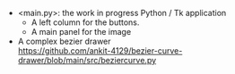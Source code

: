 - <main.py>: the work in progress Python / Tk application
  - A left column for the buttons.
  - A main panel for the image
- A complex bezier drawer  
  <https://github.com/ankit-4129/bezier-curve-drawer/blob/main/src/beziercurve.py>
